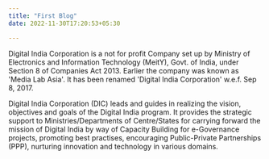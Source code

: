 ```yaml
---
title: "First Blog"
date: 2022-11-30T17:20:53+05:30

---
```



Digital India Corporation is a not for profit Company set up by Ministry of Electronics and Information Technology (MeitY), Govt. of India, under Section 8 of Companies Act 2013. Earlier the company was known as 'Media Lab Asia'. It has been renamed 'Digital India Corporation' w.e.f. Sep 8, 2017.

Digital India Corporation (DIC) leads and guides in realizing the vision, objectives and goals of the Digital India program. It provides the strategic support to Ministries/Departments of Centre/States for carrying forward the mission of Digital India by way of Capacity Building for e-Governance projects, promoting best practises, encouraging Public-Private Partnerships (PPP), nurturing innovation and technology in various domains. 
